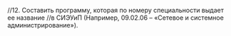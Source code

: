 //12.	Составить программу, которая по номеру специальности выдает ее название
//в СИЭУиП (Например, 09.02.06 – «Сетевое и системное администрирование»).
